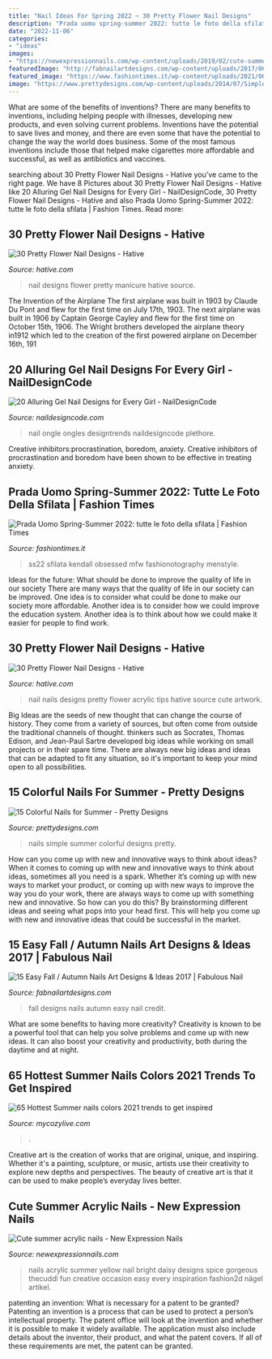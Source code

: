 ```yaml
---
title: "Nail Ideas For Spring 2022 ~ 30 Pretty Flower Nail Designs"
description: "Prada uomo spring-summer 2022: tutte le foto della sfilata"
date: "2022-11-06"
categories:
- "ideas"
images:
- "https://newexpressionnails.com/wp-content/uploads/2019/02/cute-summer-acrylic-nails-1.jpg"
featuredImage: "http://fabnailartdesigns.com/wp-content/uploads/2017/06/15-Easy-Fall-Autumn-Nails-Art-Designs-Ideas-2017-2.jpg"
featured_image: "https://www.fashiontimes.it/wp-content/uploads/2021/06/collezione-prada-uomo-spring-summer-2022-7-576x1024.jpg"
image: "https://www.prettydesigns.com/wp-content/uploads/2014/07/Simple-Colorful-Nails.jpg"
---
```



What are some of the benefits of inventions?
There are many benefits to inventions, including helping people with illnesses, developing new products, and even solving current problems. Inventions have the potential to save lives and money, and there are even some that have the potential to change the way the world does business. Some of the most famous inventions include those that helped make cigarettes more affordable and successful, as well as antibiotics and vaccines.

	

		
searching about 30 Pretty Flower Nail Designs - Hative you've came to the right page. We have 8 Pictures about 30 Pretty Flower Nail Designs - Hative like 20 Alluring Gel Nail Designs for Every Girl - NailDesignCode, 30 Pretty Flower Nail Designs - Hative and also Prada Uomo Spring-Summer 2022: tutte le foto della sfilata | Fashion Times. Read more:
		
    
## 30 Pretty Flower Nail Designs - Hative

<img loading=lazy src="https://hative.com/wp-content/uploads/2014/11/flower-nail-designs/17-pretty-flower-nail-designs.jpg" onerror="this.onerror=null;this.src='https://tse3.mm.bing.net/th?id=OIP.azWUHCj1DRpP3DmRNPKDbwHaIn&amp;pid=15.1';" alt="30 Pretty Flower Nail Designs - Hative">

_Source: hative.com_

>nail designs flower pretty manicure hative source. 

	

The Invention of the Airplane
The first airplane was built in 1903 by Claude Du Pont and flew for the first time on July 17th, 1903. The next airplane was built in 1906 by Captain George Cayley and flew for the first time on October 15th, 1906. The Wright brothers developed the airplane theory in1912 which led to the creation of the first powered airplane on December 16th, 191
    
## 20 Alluring Gel Nail Designs For Every Girl - NailDesignCode

<img loading=lazy src="https://naildesigncode.com/wp-content/uploads/2017/03/gel-nail-designs-6.jpg" onerror="this.onerror=null;this.src='https://tse1.mm.bing.net/th?id=OIP.M1c3pOqJpnwofcNL67lGAwHaHa&amp;pid=15.1';" alt="20 Alluring Gel Nail Designs for Every Girl - NailDesignCode">

_Source: naildesigncode.com_

>nail ongle ongles designtrends naildesigncode plethore. 

	

Creative inhibitors:procrastination, boredom, anxiety.
Creative inhibitors of procrastination and boredom have been shown to be effective in treating anxiety.

    
## Prada Uomo Spring-Summer 2022: Tutte Le Foto Della Sfilata | Fashion Times

<img loading=lazy src="https://www.fashiontimes.it/wp-content/uploads/2021/06/collezione-prada-uomo-spring-summer-2022-7-576x1024.jpg" onerror="this.onerror=null;this.src='https://tse4.mm.bing.net/th?id=OIP.cMuQbd1tb2Q17NtI5ncAPwHaNK&amp;pid=15.1';" alt="Prada Uomo Spring-Summer 2022: tutte le foto della sfilata | Fashion Times">

_Source: fashiontimes.it_

>ss22 sfilata kendall obsessed mfw fashionotography menstyle. 

	

Ideas for the future: What should be done to improve the quality of life in our society
There are many ways that the quality of life in our society can be improved. One idea is to consider what could be done to make our society more affordable. Another idea is to consider how we could improve the education system. Another idea is to think about how we could make it easier for people to find work.

    
## 30 Pretty Flower Nail Designs - Hative

<img loading=lazy src="https://hative.com/wp-content/uploads/2014/11/flower-nail-designs/21-pretty-flower-nail-designs.jpg" onerror="this.onerror=null;this.src='https://tse4.mm.bing.net/th?id=OIP.OiwEHUA5MlejYNrhFGrAbAHaJ4&amp;pid=15.1';" alt="30 Pretty Flower Nail Designs - Hative">

_Source: hative.com_

>nail nails designs pretty flower acrylic tips hative source cute artwork. 

	

Big Ideas are the seeds of new thought that can change the course of history. They come from a variety of sources, but often come from outside the traditional channels of thought. thinkers such as Socrates, Thomas Edison, and Jean-Paul Sartre developed big ideas while working on small projects or in their spare time. There are always new big ideas and ideas that can be adapted to fit any situation, so it's important to keep your mind open to all possibilities.

    
## 15 Colorful Nails For Summer - Pretty Designs

<img loading=lazy src="https://www.prettydesigns.com/wp-content/uploads/2014/07/Simple-Colorful-Nails.jpg" onerror="this.onerror=null;this.src='https://tse2.mm.bing.net/th?id=OIP.mV3e2yE811co0FfbrbkdMQHaJ6&amp;pid=15.1';" alt="15 Colorful Nails for Summer - Pretty Designs">

_Source: prettydesigns.com_

>nails simple summer colorful designs pretty. 

	

How can you come up with new and innovative ways to think about ideas?
When it comes to coming up with new and innovative ways to think about ideas, sometimes all you need is a spark. Whether it’s coming up with new ways to market your product, or coming up with new ways to improve the way you do your work, there are always ways to come up with something new and innovative. So how can you do this? By brainstorming different ideas and seeing what pops into your head first. This will help you come up with new and innovative ideas that could be successful in the market.

    
## 15 Easy Fall / Autumn Nails Art Designs &amp; Ideas 2017 | Fabulous Nail

<img loading=lazy src="http://fabnailartdesigns.com/wp-content/uploads/2017/06/15-Easy-Fall-Autumn-Nails-Art-Designs-Ideas-2017-2.jpg" onerror="this.onerror=null;this.src='https://tse3.mm.bing.net/th?id=OIP.ZkXMjryWghrRmpgiHRen-gHaLH&amp;pid=15.1';" alt="15 Easy Fall / Autumn Nails Art Designs &amp; Ideas 2017 | Fabulous Nail">

_Source: fabnailartdesigns.com_

>fall designs nails autumn easy nail credit. 

	

What are some benefits to having more creativity?
Creativity is known to be a powerful tool that can help you solve problems and come up with new ideas. It can also boost your creativity and productivity, both during the daytime and at night.

    
## 65 Hottest Summer Nails Colors 2021 Trends To Get Inspired

<img loading=lazy src="https://mycozylive.com/wp-content/uploads/2021/05/46.jpg" onerror="this.onerror=null;this.src='https://tse3.mm.bing.net/th?id=OIP.YLNn-e8p440az4oqsNvU6QHaLH&amp;pid=15.1';" alt="65 Hottest Summer nails colors 2021 trends to get inspired">

_Source: mycozylive.com_

>. 

	

Creative art is the creation of works that are original, unique, and inspiring. Whether it's a painting, sculpture, or music, artists use their creativity to explore new depths and perspectives. The beauty of creative art is that it can be used to make people’s everyday lives better.

    
## Cute Summer Acrylic Nails - New Expression Nails

<img loading=lazy src="https://newexpressionnails.com/wp-content/uploads/2019/02/cute-summer-acrylic-nails-1.jpg" onerror="this.onerror=null;this.src='https://tse4.mm.bing.net/th?id=OIP.l-ce3YX3cdJk5PyDG0Ay-AHaHz&amp;pid=15.1';" alt="Cute summer acrylic nails - New Expression Nails">

_Source: newexpressionnails.com_

>nails acrylic summer yellow nail bright daisy designs spice gorgeous thecuddl fun creative occasion easy every inspiration fashion2d nägel artikel. 

	

patenting an invention: What is necessary for a patent to be granted?
Patenting an invention is a process that can be used to protect a person’s intellectual property. The patent office will look at the invention and whether it is possible to make it widely available. The application must also include details about the inventor, their product, and what the patent covers. If all of these requirements are met, the patent can be granted.

